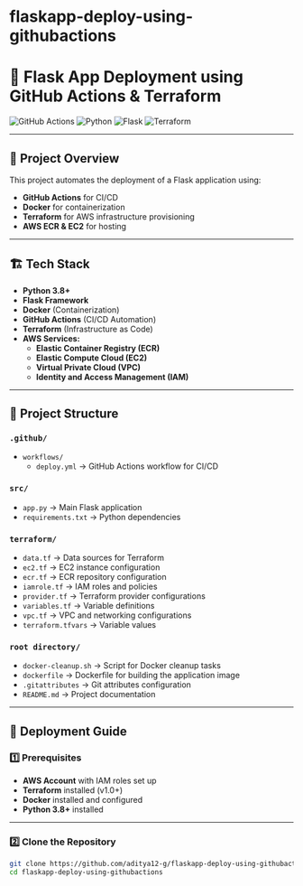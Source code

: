 # flaskapp-deploy-using-githubactions
# 🚀 Flask App Deployment using GitHub Actions & Terraform

![GitHub Actions](https://img.shields.io/github/actions/workflow/status/aditya12-g/flaskapp-deploy-using-githubactions/deploy.yml?branch=main)
![Python](https://img.shields.io/badge/Python-3.8%2B-blue)
![Flask](https://img.shields.io/badge/Flask-2.0%2B-green)
![Terraform](https://img.shields.io/badge/Terraform-1.0%2B-purple)

---

## 📌 Project Overview
This project automates the deployment of a Flask application using:
- **GitHub Actions** for CI/CD  
- **Docker** for containerization  
- **Terraform** for AWS infrastructure provisioning  
- **AWS ECR & EC2** for hosting  

---

## 🏗️ Tech Stack
- **Python 3.8+**  
- **Flask Framework**  
- **Docker** (Containerization)  
- **GitHub Actions** (CI/CD Automation)  
- **Terraform** (Infrastructure as Code)  
- **AWS Services:**
  - **Elastic Container Registry (ECR)**
  - **Elastic Compute Cloud (EC2)**
  - **Virtual Private Cloud (VPC)**
  - **Identity and Access Management (IAM)**

---

## 📂 Project Structure  

### `.github/`
- `workflows/`
  - `deploy.yml` → GitHub Actions workflow for CI/CD

### `src/`
- `app.py` → Main Flask application  
- `requirements.txt` → Python dependencies  

### `terraform/`
- `data.tf` → Data sources for Terraform  
- `ec2.tf` → EC2 instance configuration  
- `ecr.tf` → ECR repository configuration  
- `iamrole.tf` → IAM roles and policies  
- `provider.tf` → Terraform provider configurations  
- `variables.tf` → Variable definitions  
- `vpc.tf` → VPC and networking configurations  
- `terraform.tfvars` → Variable values  

### `root directory/`
- `docker-cleanup.sh` → Script for Docker cleanup tasks  
- `dockerfile` → Dockerfile for building the application image  
- `.gitattributes` → Git attributes configuration  
- `README.md` → Project documentation  

---

## 🚀 Deployment Guide

### 1️⃣ Prerequisites
- **AWS Account** with IAM roles set up  
- **Terraform** installed (v1.0+)  
- **Docker** installed and configured  
- **Python 3.8+** installed  

---

### 2️⃣ Clone the Repository
```sh
git clone https://github.com/aditya12-g/flaskapp-deploy-using-githubactions.git
cd flaskapp-deploy-using-githubactions
